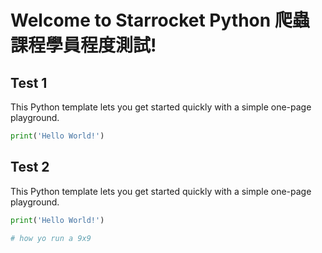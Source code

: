 # Welcome to Starrocket Python 爬蟲課程學員程度測試!

## Test 1

This Python template lets you get started quickly with a simple one-page playground.

```python runnable
print('Hello World!')
```




## Test 2

This Python template lets you get started quickly with a simple one-page playground.

```python runnable
print('Hello World!')

# how yo run a 9x9
```
